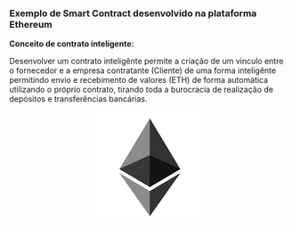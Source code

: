<p align="center"><h3>Exemplo de Smart Contract desenvolvido na plataforma Ethereum</h3></p>

<b>Conceito de contrato inteligente:</b>

<p>Desenvolver um contrato inteligênte permite a criação de um vinculo entre o fornecedor e a empresa contratante (Cliente) de uma forma inteligênte permitindo envio e recebimento de valores (ETH) de forma automática utilizando o próprio contrato, tirando toda a burocracia de realização de depósitos e transferências bancárias.</p>

<p align="center"><img src="imgs/ethereum.png" /></p>
